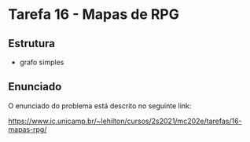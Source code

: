 # Tarefa 16 - Mapas de RPG
## Estrutura
* grafo simples
## Enunciado

O enunciado do problema está descrito no seguinte link:

https://www.ic.unicamp.br/~lehilton/cursos/2s2021/mc202e/tarefas/16-mapas-rpg/
